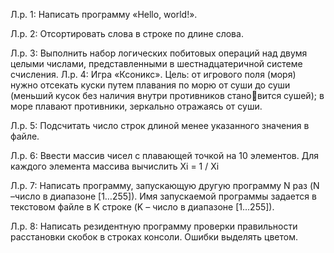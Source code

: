 Л.р. 1: Написать программу «Hello, world!».

Л.р. 2: Отсортировать слова в строке по длине слова.

Л.р. 3: Выполнить набор логических побитовых операций над двумя целыми числами, представленными в шестнадцатеричной системе счисления.
Л.р. 4: Игра «Ксоникс».
Цель: от игрового поля (моря) нужно отсекать куски путем плавания по морю от суши до суши (меньший кусок без наличия внутри противников становится сушей); в море плавают противники, зеркально отражаясь от суши.

Л.р. 5: Подсчитать число строк длиной менее указанного значения в файле.

Л.р. 6: Ввести массив чисел с плавающей точкой на 10 элементов. Для каждого элемента массива вычислить Xi = 1 / Xi

Л.р. 7: Написать программу, запускающую другую программу N раз (N –число в диапазоне [1…255]). Имя запускаемой программы задается в текстовом файле в K строке (K – число в диапазоне [1…255]).

Л.р. 8: Написать резидентную программу проверки правильности расстановки скобок в строках консоли. Ошибки выделять цветом.

